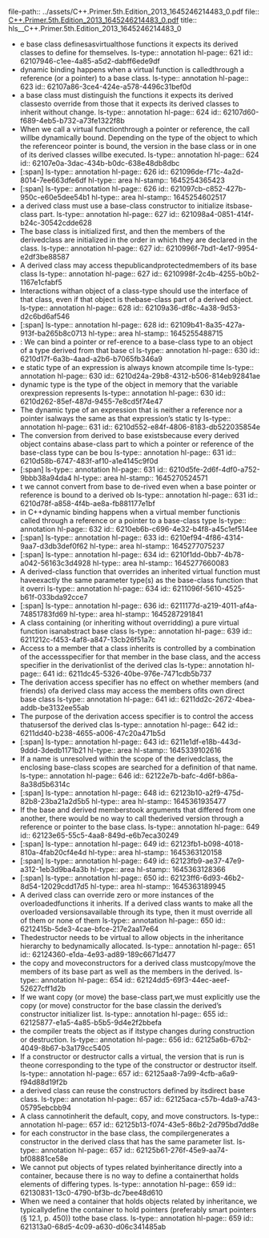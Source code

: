 file-path:: ../assets/C++.Primer.5th.Edition_2013_1645246214483_0.pdf
file:: [C++.Primer.5th.Edition_2013_1645246214483_0.pdf](../assets/C++.Primer.5th.Edition_2013_1645246214483_0.pdf)
title:: hls__C++.Primer.5th.Edition_2013_1645246214483_0

- e base class definesasvirtualthose functions it expects its derived classes to define for themselves.
  ls-type:: annotation
  hl-page:: 621
  id:: 62107946-c1ee-4a85-a5d2-dabff6ede9df
- dynamic  binding  happens  when  a  virtual  function  is  calledthrough a reference (or a pointer) to a base class.
  ls-type:: annotation
  hl-page:: 623
  id:: 62107a86-3ce4-424e-a578-4496c31bef0d
- a base class must distinguish the functions it expects its derived classesto override from those that it expects its derived classes to inherit without change.
  ls-type:: annotation
  hl-page:: 624
  id:: 62107d60-f689-4eb5-b732-a73fe1322f8b
- When we call a virtual functionthrough a pointer or reference, the call willbe dynamically bound. Depending on the type of the object to which the referenceor pointer is bound, the version in the base class or in one of its derived classes willbe executed.
  ls-type:: annotation
  hl-page:: 624
  id:: 62107e0a-3dac-434b-b0dc-638e48db8dbc
- [:span]
  ls-type:: annotation
  hl-page:: 626
  id:: 621096de-f71c-4a2d-8014-7ee663dfe6df
  hl-type:: area
  hl-stamp:: 1645254365423
- [:span]
  ls-type:: annotation
  hl-page:: 626
  id:: 621097cb-c852-427b-950c-e60e5dee54b1
  hl-type:: area
  hl-stamp:: 1645254602517
- a derived class must use a base-class constructor to initialize itsbase-class part.
  ls-type:: annotation
  hl-page:: 627
  id:: 621098a4-0851-414f-b24c-30542cdde628
- The base class is initialized first, and then the members of the derivedclass are initialized in the order in which they are declared in the class.
  ls-type:: annotation
  hl-page:: 627
  id:: 6210996f-7bd1-4e17-9954-e2df3be88587
- A derived class may access thepublicandprotectedmembers of its base class
  ls-type:: annotation
  hl-page:: 627
  id:: 6210998f-2c4b-4255-b0b2-1167e1cfabf5
- Interactions withan object of a class-type should use the interface of that class, even if that object is thebase-class part of a derived object.
  ls-type:: annotation
  hl-page:: 628
  id:: 62109a36-df8c-4a38-9d53-d2c6bd6af546
- [:span]
  ls-type:: annotation
  hl-page:: 628
  id:: 62109b41-8a35-427a-913f-ba265b8c0713
  hl-type:: area
  hl-stamp:: 1645255488715
- :  We can bind a pointer or ref-erence to a base-class type to an object of a type derived from that base cl
  ls-type:: annotation
  hl-page:: 630
  id:: 6210d17f-6a3b-4aad-a2b6-b7065fb346a9
- e static type of an expression is always known atcompile time
  ls-type:: annotation
  hl-page:: 630
  id:: 6210d24a-29b8-4312-b506-814eb92841ae
- dynamic type is the type of the object in memory that the variable orexpression represents
  ls-type:: annotation
  hl-page:: 630
  id:: 6210d262-85ef-487d-9455-7e8cd5f74e47
- The dynamic type of an expression that is neither a reference nor a pointer isalways the same as that expression’s static ty
  ls-type:: annotation
  hl-page:: 631
  id:: 6210d552-e84f-4806-8183-db522035854e
- The conversion from derived to base existsbecause every derived object contains abase-class part to which a pointer or reference of the base-class type can be bou
  ls-type:: annotation
  hl-page:: 631
  id:: 6210d58b-6747-483f-af10-a1e4145c9f0d
- [:span]
  ls-type:: annotation
  hl-page:: 631
  id:: 6210d5fe-2d6f-4df0-a752-9bbb38a94da4
  hl-type:: area
  hl-stamp:: 1645270524571
- t we cannot convert from base to de-rived even when a base pointer or reference is bound to a derived ob
  ls-type:: annotation
  hl-page:: 631
  id:: 6210d78f-a858-4f4b-ae8a-fb881177e1bf
- in C++dynamic binding happens when a virtual member functionis called through a reference or a pointer to a base-class type 
  ls-type:: annotation
  hl-page:: 632
  id:: 6210eb6b-c696-4e32-b4f8-a45c1ef514ee
- [:span]
  ls-type:: annotation
  hl-page:: 633
  id:: 6210ef94-4f86-4314-9aa7-d3db3def0f62
  hl-type:: area
  hl-stamp:: 1645277075237
- [:span]
  ls-type:: annotation
  hl-page:: 634
  id:: 6210f1dd-0bb7-4b78-a042-56163c3d4928
  hl-type:: area
  hl-stamp:: 1645277660083
- A derived-class function that overrides an inherited virtual function must haveexactly the same parameter type(s) as the base-class function that it overri
  ls-type:: annotation
  hl-page:: 634
  id:: 6211096f-5610-4525-b61f-033bda92cce7
- [:span]
  ls-type:: annotation
  hl-page:: 636
  id:: 6211177d-a219-4011-af4a-74851783fd69
  hl-type:: area
  hl-stamp:: 1645287291841
- A class containing (or inheriting without overridding) a pure virtual function isanabstract base class
  ls-type:: annotation
  hl-page:: 639
  id:: 6211212c-f453-4af8-a847-13cb26f51a7c
- Access to a member that a class inherits is controlled by a combination of the accessspecifier for that member in the base class, and the access specifier in the derivationlist of the derived clas
  ls-type:: annotation
  hl-page:: 641
  id:: 6211dc45-5326-40be-976e-7471cdb5b737
- The derivation access specifier has no effect on whether members (and friends) ofa derived class may access the members ofits own direct base class
  ls-type:: annotation
  hl-page:: 641
  id:: 6211dd2c-2672-4bea-addb-be3132ee55ab
- The purpose of the derivation access specifier is to control the access thatusersof the derived clas
  ls-type:: annotation
  hl-page:: 642
  id:: 6211dd40-b238-4655-a006-47c20a471b5d
- [:span]
  ls-type:: annotation
  hl-page:: 643
  id:: 6211e1df-e18b-443d-9ddd-3dedb1171b21
  hl-type:: area
  hl-stamp:: 1645339102616
- If a name is unresolved within the scope of the derivedclass, the enclosing base-class scopes are searched for a definition of that name.
  ls-type:: annotation
  hl-page:: 646
  id:: 62122e7b-bafc-4d6f-b86a-8a38d5b6314c
- [:span]
  ls-type:: annotation
  hl-page:: 648
  id:: 62123b10-a2f9-475d-82b8-23ba21a2d5b5
  hl-type:: area
  hl-stamp:: 1645361935477
- If the base and derived memberstook arguments that differed from one another, there would be no way to call thederived version through a reference or pointer to the base class. 
  ls-type:: annotation
  hl-page:: 649
  id:: 62123e65-55c5-4aa8-849d-e6b7eca30249
- [:span]
  ls-type:: annotation
  hl-page:: 649
  id:: 62123fb1-b098-4018-810a-4fab20cf4e4d
  hl-type:: area
  hl-stamp:: 1645363120158
- [:span]
  ls-type:: annotation
  hl-page:: 649
  id:: 62123fb9-ae37-47e9-a312-1eb3d9ba4a3b
  hl-type:: area
  hl-stamp:: 1645363128366
- [:span]
  ls-type:: annotation
  hl-page:: 650
  id:: 62123ff6-6d93-46b2-8d54-12029cdd17d5
  hl-type:: area
  hl-stamp:: 1645363189945
- A derived class can override zero or  more  instances  of  the  overloadedfunctions it inherits.  If a derived class wants to make all the overloaded versionsavailable through its type, then it must override all of them or none of them
  ls-type:: annotation
  hl-page:: 650
  id:: 6212415b-5de3-4cae-bfce-217e2aa17e64
- Thedestructor needs to be virtual to allow objects in the inheritance hierarchy to bedynamically allocated.
  ls-type:: annotation
  hl-page:: 651
  id:: 62124360-e1da-4e93-ad89-189c6671d477
- the copy and moveconstructors for a derived class mustcopy/move the members of its base part as well as the members in the derived.
  ls-type:: annotation
  hl-page:: 654
  id:: 62124dd5-69f3-44ec-aeef-52627cff1d2b
- If we want copy (or move) the base-class part,we must explicitly use the copy (or move) constructor for the base classin the derived’s constructor initializer list.
  ls-type:: annotation
  hl-page:: 655
  id:: 62125877-e1a5-4a85-b5b5-9d4e2f2bbefa
- the  compiler  treats  the  object  as  if  itstype changes during construction or destruction.
  ls-type:: annotation
  hl-page:: 656
  id:: 62125a6b-67b2-4049-8b67-b3a179cc5405
- If a constructor or destructor calls a virtual, the version that is run is theone corresponding to the type of the constructor or destructor itself.
  ls-type:: annotation
  hl-page:: 657
  id:: 62125aa8-7a99-4cfb-a6a9-f94d88d19f2b
- a derived class can reuse the constructors defined by itsdirect base class. 
  ls-type:: annotation
  hl-page:: 657
  id:: 62125aca-c57b-4da9-a743-05795ebcbb94
- A  class cannotinherit  the  default,  copy,  and  move  constructors. 
  ls-type:: annotation
  hl-page:: 657
  id:: 62125b13-f074-43e5-86b2-2d795bd7dd8e
- for each constructor in the base class, the compilergenerates a constructor in the derived class that has the same parameter list.
  ls-type:: annotation
  hl-page:: 657
  id:: 62125b61-276f-45e9-aa74-bf08881ce58e
- We cannot put objects of types related byinheritance directly into a container, because there is no way to define a containerthat holds elements of differing types.
  ls-type:: annotation
  hl-page:: 659
  id:: 62130831-13c0-4790-bf3b-dc7bee48d610
- When we need a container that holds objects related by inheritance, we typicallydefine the container to hold pointers (preferably smart pointers (§ 12.1, p. 450)) tothe base class.
  ls-type:: annotation
  hl-page:: 659
  id:: 621313a0-68d5-4c09-a630-d06c341485ab